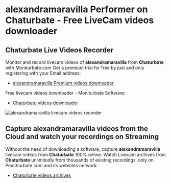 # alexandramaravilla Performer on Chaturbate - Free LiveCam videos downloader

## Chaturbate Live Videos Recorder

Monitor and record livecam videos of **alexandramaravilla** from **Chaturbate** with Moniturbate.com
Get a premium trial for free by just and only registering with your Email address:
* [alexandramaravilla Premium videos downloader](https://moniturbate.com/request-demo-licence-key.html)

Free livecam videos downloader - Moniturbate Software:
* [Chaturbate videos downloader](https://moniturbate.com/moniturbate-download-software.html)

![alexandramaravilla livecam videos recorder](https://peachurnet.com/templates/moniturbate-software.png)


## Capture alexandramaravilla videos from the Cloud and watch your recordings on Streaming

Without the need of downloading a software, capture **alexandramaravilla** livecam videos from **Chaturbate** 100% online.
Watch Livecam archives from **Chaturbate** unlimitedly from thousands of existing recordings, only on Peachurbate.com and its websites network:
* [Chaturbate videos archives](https://peachurnet.com/)